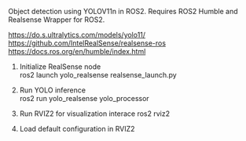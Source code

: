 Object detection using YOLOV11n in ROS2. Requires ROS2 Humble and Realsense Wrapper for ROS2.

https://do.s.ultralytics.com/models/yolo11/  
https://github.com/IntelRealSense/realsense-ros  
https://docs.ros.org/en/humble/index.html  

1. Initialize RealSense node  
ros2 launch yolo_realsense realsense_launch.py

2. Run YOLO inference  
ros2 run yolo_realsense yolo_processor

3. Run RVIZ2 for visualization interace
ros2 rviz2

4. Load default configuration in RVIZ2
